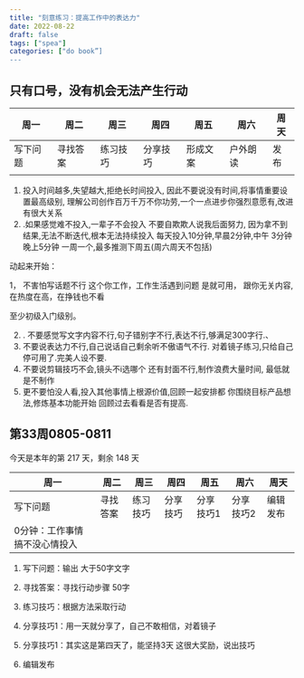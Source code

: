 ```yaml
---
title: "刻意练习：提高工作中的表达力"
date: 2022-08-22
draft: false
tags: ["spea"]
categories: ["do book”]
---
```




## 

## 只有口号，没有机会无法产生行动

| 周一     | 周二     | 周三     | 周四     | 周五     | 周六     | 周天 |
| -------- | -------- | -------- | -------- | -------- | -------- | ---- |
| 写下问题 | 寻找答案 | 练习技巧 | 分享技巧 | 形成文案 | 户外朗读 | 发布 |
|          |          |          |          |          |          |      |

1. 投入时间越多,失望越大,拒绝长时间投入,
    因此不要说没有时间,将事情重要设置最高级别,
    理解公司创作百万千万不你功劳,一个一点进步你强烈意愿有,改进有很大关系
1. .如果感觉难不投入,一辈子不会投入 不要自欺欺人说我后面努力,
      因为拿不到结果,无法不断迭代,根本无法持续投入
    每天投入10分钟,早晨2分钟,中午 3分钟 晚上5分钟
      一周一个,最多推测下周五(周六周天不包括)



动起来开始：

1， 不害怕写话题不行 这个你工作，工作生活遇到问题 是就可用， 跟你无关内容,在热度在高，在挣钱也不看 

  至少初级入门级别。

2. . 不要感觉写文字内容不行,句子错别字不行,表达不行,够满足300字行.、
3. 不要说表达力不行,自己说话自己剩余听不傲语气不行.
   对着镜子练习,只给自己停可用了.完美人设不要.
4. 不要说剪辑技巧不会,镜头不i选哪个 还有封面不行,制作浪费大量时间,
   最低就是不制作
5. 更不要怕没人看,投入其他事情上根源价值,回顾一起安排都
   你围绕目标产品想法,修炼基本功能开始
   回顾过去看看是否有提高.



## 第33周0805-0811



今天是本年的第 217 天，剩余 148 天

| 周一                          | 周二     | 周三     | 周四     | 周五      | 周六      | 周天     |
| ----------------------------- | -------- | -------- | -------- | --------- | --------- | -------- |
| 写下问题                      | 寻找答案 | 练习技巧 | 分享技巧 | 分享技巧1 | 分享技巧2 | 编辑发布 |
| 0分钟：工作事情搞不没心情投入 |          |          |          |           |           |          |



1. 写下问题：输出 大于50字文字



2. 寻找答案：寻找行动步骤 50字

3. 练习技巧：根据方法采取行动

4. 分享技巧1：用一天就分享了，自己不敢相信，对着镜子

5. 分享技巧1：其实这是第四天了，能坚持3天 这很大奖励，说出技巧

6. 编辑发布



